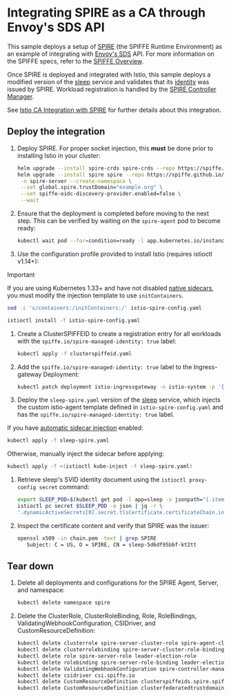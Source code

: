 # Integrating SPIRE as a CA through Envoy's SDS API

This sample deploys a setup of [SPIRE](https://github.com/spiffe/spire) (the SPIFFE Runtime Environment) as an example of integrating with [Envoy's SDS](https://www.envoyproxy.io/docs/envoy/latest/configuration/security/secret) API. For more information
on the SPIFFE specs, refer to the [SPIFFE Overview](https://spiffe.io/docs/latest/spiffe-about/overview/).

Once SPIRE is deployed and integrated with Istio, this sample deploys a modified version of the [sleep](/samples/sleep/README.md) service and validates that its [identity](https://spiffe.io/docs/latest/spiffe-about/spiffe-concepts/#spiffe-verifiable-identity-document-svid) was issued by SPIRE. Workload registration is handled by the [SPIRE Controller Manager](https://github.com/spiffe/spire-controller-manager).

See [Istio CA Integration with SPIRE](https://istio.io/latest/docs/ops/integrations/spire) for further details about this integration.

## Deploy the integration

1. Deploy SPIRE. For proper socket injection, this **must** be done prior to installing Istio in your cluster:

   ```bash
   helm upgrade --install spire-crds spire-crds --repo https://spiffe.github.io/helm-charts-hardened/ --version 0.5.0
   helm upgrade --install spire spire --repo https://spiffe.github.io/helm-charts-hardened/  --version 0.24.0 \
    -n spire-server --create-namespace \
    --set global.spire.trustDomain="example.org" \
    --set spiffe-oidc-discovery-provider.enabled=false \
    --wait
   ```

1. Ensure that the deployment is completed before moving to the next step. This can be verified by waiting on the `spire-agent` pod to become ready:

   ```bash
   kubectl wait pod --for=condition=ready -l app.kubernetes.io/instance=spire -l app.kubernetes.io/name=agent -n spire-server
   ```

1. Use the configuration profile provided to install Istio (requires istioctl v1.14+):

> [!IMPORTANT]
> If you are using Kubernetes 1.33+ and have not disabled [native sidecars](https://istio.io/latest/blog/2023/native-sidecars/),
> you must modify the injection template to use `initContainers`.

```bash
sed -i 's/containers:/initContainers:/' istio-spire-config.yaml
```

```bash
istioctl install -f istio-spire-config.yaml
```

1. Create a ClusterSPIFFEID to create a registration entry for all workloads with the `spiffe.io/spire-managed-identity: true` label:

   ```bash
   kubectl apply -f clusterspiffeid.yaml
   ```

1. Add the `spiffe.io/spire-managed-identity: true` label to the Ingress-gateway Deployment:

   ```bash
   kubectl patch deployment istio-ingressgateway -n istio-system -p '{"spec":{"template":{"metadata":{"labels":{"spiffe.io/spire-managed-identity": "true"}}}}}'
   ```

1. Deploy the `sleep-spire.yaml` version of the [sleep](/samples/sleep/README.md) service, which injects the custom istio-agent template defined in `istio-spire-config.yaml` and has the `spiffe.io/spire-managed-identity: true` label.

  If you have [automatic sidecar injection](https://istio.io/docs/setup/additional-setup/sidecar-injection/#automatic-sidecar-injection) enabled:

   ```bash
   kubectl apply -f sleep-spire.yaml
   ```

  Otherwise, manually inject the sidecar before applying:

   ```bash
   kubectl apply -f <(istioctl kube-inject -f sleep-spire.yaml)
   ```

1. Retrieve sleep's SVID identity document using the `istioctl proxy-config secret` command:

   ```bash
   export SLEEP_POD=$(kubectl get pod -l app=sleep -o jsonpath="{.items[0].metadata.name}")
   istioctl pc secret $SLEEP_POD -o json | jq -r \
   '.dynamicActiveSecrets[0].secret.tlsCertificate.certificateChain.inlineBytes' | base64 --decode > chain.pem
   ```

1. Inspect the certificate content and verify that SPIRE was the issuer:

   ```bash
   openssl x509 -in chain.pem -text | grep SPIRE
      Subject: C = US, O = SPIRE, CN = sleep-5d6df95bbf-kt2tt
   ```

## Tear down

1.  Delete all deployments and configurations for the SPIRE Agent, Server, and namespace:

    ```bash
    kubectl delete namespace spire
    ```

1.  Delete the ClusterRole, ClusterRoleBinding, Role, RoleBindings, ValidatingWebhookConfiguration, CSIDriver, and CustomResourceDefinition:

    ```bash
    kubectl delete clusterrole spire-server-cluster-role spire-agent-cluster-role manager-role
    kubectl delete clusterrolebinding spire-server-cluster-role-binding spire-agent-cluster-role-binding manager-role-binding
    kubectl delete role spire-server-role leader-election-role
    kubectl delete rolebinding spire-server-role-binding leader-election-role-binding
    kubectl delete ValidatingWebhookConfiguration spire-controller-manager-webhook
    kubectl delete csidriver csi.spiffe.io
    kubectl delete CustomResourceDefinition clusterspiffeids.spire.spiffe.io
    kubectl delete CustomResourceDefinition clusterfederatedtrustdomains.spire.spiffe.io
    ```
